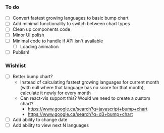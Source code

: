 ### To do
- [ ] Convert fastest growing languages to basic bump chart
- [ ] Add minimal functionality to switch between chart types
- [ ] Clean up components code
- [ ] Minor UI polish
- [ ] Minimal code to handle if API isn't available
    - [ ] Loading animation
- [ ] Publish!

### Wishlist
- [ ] Better bump chart?
    - Instead of calculating fastest growing languages for current month (with null where that language has no score
    for that month), calculate it newly for every month
    - Can react-vis support this? Would we need to create a custom chart?
        - https://www.google.ca/search?q=javascript+bump+chart
        - https://www.google.ca/search?q=d3+bump+chart
- [ ] Add ability to change date
- [ ] Add ability to view next N languages
